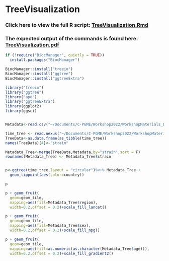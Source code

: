 
# TreeVisualization

### Click here to view the full R script: [TreeVisualization.Rmd](TreeVisualization.Rmd)

### The expected output of the commands is found here: [TreeVisualization.pdf](TreeVisualization.pdf)

```R
if (!require("BiocManager", quietly = TRUE))
  install.packages("BiocManager")

BiocManager::install("treeio")
BiocManager::install("ggtree")
BiocManager::install("ggtreeExtra")

library("treeio")
library("ggtree")
library("ape")
library("ggtreeExtra")
library(ggplot2)
library(ggsci)


Metadata<-read.csv("~/Documents/C-PGME/Workshop2022/WorkshopMaterials_Lorenzo/Phylodynamics/SARSCoV2_BA4.metadata.tsv",sep = "\t", header = TRUE, stringsAsFactors = T)

time_tree <- read.nexus("~/Documents/C-PGME/Workshop2022/WorkshopMaterials_Lorenzo/Phylodynamics/2022-05-03_mugration/annotated_tree.nexus")
TreeData<-as.data.frame(as_tibble(time_tree))
names(TreeData)[4]<-"strain"

Metadata_Tree<-merge(TreeData,Metadata,by="strain",sort = F)
rownames(Metadata_Tree) <- Metadata_Tree$strain


p<-ggtree(time_tree,layout = "circular")%<+% Metadata_Tree +
  geom_tippoint(aes(color=country))

p

p + geom_fruit(
  geom=geom_tile,
  mapping=aes(fill=Metadata_Tree$region),
  width=0.2,offset = 0.2)+scale_fill_lancet()

p + geom_fruit(
  geom=geom_tile,
  mapping=aes(fill=Metadata_Tree$sex),
  width=0.2,offset = 0.2)+scale_fill_npg()

p + geom_fruit(
  geom=geom_tile,
  mapping=aes(fill=as.numeric(as.character(Metadata_Tree$age))),
  width=0.2,offset = 0.2)+scale_fill_gradient2()


```


